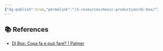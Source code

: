 ```yaml
---
{"dg-publish":true,"permalink":"/3-resources/music-production/di-box/"}
---
```











## 📚 References

- [DI Box: Cosa fa e può fare? | Palmer](https://www.palmer-germany.com/it/blog/che-cos-e-un-di-box/)